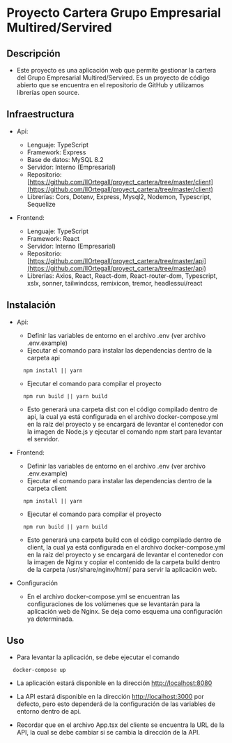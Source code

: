 # Proyecto Cartera Grupo Empresarial Multired/Servired

## Descripción
- Este proyecto es una aplicación web que permite gestionar la cartera del Grupo Empresarial Multired/Servired.
Es un proyecto de código abierto que se encuentra en el repositorio de GitHub y utilizamos librerías open source.

## Infraestructura

- Api: 
  - Lenguaje: TypeScript
  - Framework: Express
  - Base de datos: MySQL 8.2
  - Servidor: Interno (Empresarial)
  - Repositorio: [https://github.com/llOrtegall/proyect_cartera/tree/master/client](https://github.com/llOrtegall/proyect_cartera/tree/master/client)
  - Librerías: Cors, Dotenv, Express, Mysql2, Nodemon, Typescript, Sequelize

- Frontend:
  - Lenguaje: TypeScript
  - Framework: React
  - Servidor: Interno (Empresarial)
  - Repositorio: [https://github.com/llOrtegall/proyect_cartera/tree/master/api](https://github.com/llOrtegall/proyect_cartera/tree/master/api)
  - Librerías: Axios, React, React-dom, React-router-dom, Typescript, xslx, sonner, tailwindcss, remixicon, tremor, headlessui/react

## Instalación

- Api: 
  - Definir las variables de entorno en el archivo .env (ver archivo .env.example)
  - Ejecutar el comando para instalar las dependencias dentro de la carpeta api
  ```
    npm install || yarn
  ```
  - Ejecutar el comando para compilar el proyecto
  ```
    npm run build || yarn build
  ```

  * Esto generará una carpeta dist con el código compilado dentro de api, la cual ya está configurada en el archivo docker-compose.yml en la raíz del proyecto y se encargará de levantar el contenedor con la imagen de Node.js y ejecutar el comando npm start para levantar el servidor.

- Frontend:
  - Definir las variables de entorno en el archivo .env (ver archivo .env.example)
  - Ejecutar el comando para instalar las dependencias dentro de la carpeta client
  ```
    npm install || yarn
  ```
  - Ejecutar el comando para compilar el proyecto
  ```
    npm run build || yarn build
  ```

  * Esto generará una carpeta build con el código compilado dentro de client, la cual ya está configurada en el archivo docker-compose.yml en la raíz del proyecto y se encargará de levantar el contenedor con la imagen de Nginx y copiar el contenido de la carpeta build dentro de la carpeta /usr/share/nginx/html/ para servir la aplicación web.

- Configuración
  - En el archivo docker-compose.yml se encuentran las configuraciones de los volúmenes que se levantarán para la aplicación web de Nginx. Se deja como esquema una configuración ya determinada.

## Uso
  - Para levantar la aplicación, se debe ejecutar el comando
  ```
    docker-compose up
  ```
  - La aplicación estará disponible en la dirección [http://localhost:8080](http://localhost:8080)
  - La API estará disponible en la dirección [http://localhost:3000](http://localhost:3000) por defecto, pero esto dependerá de la configuración de las variables de entorno dentro de api.

  - Recordar que en el archivo App.tsx del cliente se encuentra la URL de la API, la cual se debe cambiar si se cambia la dirección de la API.
